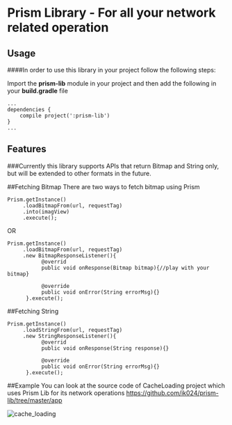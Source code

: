 # Prism Library - For all your network related operation

## Usage
####In order to use this library in your project follow the following steps:

Import the **prism-lib** module in your project and then add the following in your
 **build.gradle** file

```
...
dependencies {
    compile project(':prism-lib')
}
...
```

## Features
###Currently this library supports APIs that return Bitmap and String only, but will be extended to other formats in the future.

##Fetching Bitmap
There are two ways to fetch bitmap using Prism

```
Prism.getInstance()
     .loadBitmapFrom(url, requestTag)
     .into(imagView)
     .execute();
```
OR
```
Prism.getInstance()
     .loadBitmapFrom(url, requestTag)
     .new BitmapResponseListener(){
           @overrid
           public void onResponse(Bitmap bitmap){//play with your bitmap}
           
           @override
           public void onError(String errorMsg){}
      }.execute();
```

##Fetching String
```
Prism.getInstance()
     .loadStringFrom(url, requestTag)
     .new StringResponseListener(){
           @overrid
           public void onResponse(String response){}
           
           @override
           public void onError(String errorMsg){}
      }.execute();
```
##Example
You can look at the source code of CacheLoading project which uses Prism Lib for its network operations
https://github.com/ik024/prism-lib/tree/master/app

![cache_loading](https://cloud.githubusercontent.com/assets/4861930/22620332/a37ab952-eb2f-11e6-931c-48eda752edc8.gif)

